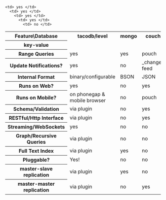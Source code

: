 <table>
<tr>
  <th> Feature\Database</th>

  <th>tacodb/level</th>
    <th>mongo</th>
      <th>couch</th>
        <th>redis</th>
          <th>MySql</th>
</tr>
<tr>
  <th> key-value </th>

    <td> yes </td>
      <td> yes </td>
        <td> yes </td>
          <td> yes </td>
            <td> no </td>
</tr>
<tr>
  <th> Range Queries </th>
    <td> yes </td>
      <td> yes </td>
        <td> pouch </td>
          <td> yes </td>
            <td> yes <td>
</tr>
<tr>
  <th> Update Notifications? </th>
   <td> yes </td>
     <td> no </td>
       <td> _changes feed </td>
         <td> pub/sub </td>
           <td> triggers </td>
</tr>
<tr>
  <th> Internal Format </th>
    <td> binary/configurable </td>
      <td> BSON </td>
        <td> JSON </td>
          <td> binary/text </td>
            <td> typed </td>
</tr>
<tr>
  <th> Runs on Web? </th>
    <td> yes </td>
      <td> no </td>
        <td> yes </td>
          <td> no </td>
            <td> no </td>
</tr>
<tr>
  <th> Runs on Mobile? </th>
    <td> on phonegap & mobile browser </td>
      <td> no </td>
        <td> pouch </td>
          <td> no </td>
            <td> no </td>
</tr>
<tr>
  <th> Schema/Validation </th>
    <td> via plugin </td>
      <td> no </td>
        <td> yes </td>
          <td> no </td>
            <td> yes </td>
</tr>
<tr>
  <th> RESTful/Http Interface </th>
    <td> via plugin </td>
      <td> no </td>
        <td> yes </td>
          <td> no  </td>
            <td> no </td>
</tr>
<tr>
  <th> Streaming/WebSockets </th>
    <td> yes </td>
      <td> no </td>
        <td> no </td>
          <td> no </td>
            <td> no </td>
</tr>
<tr>
  <th> Graph/Recursive Queries </th>
    <td> via plugin </td>
      <td> no </td>
        <td> no </td>
          <td> no </td>
            <td> no </td>
</tr>
<tr>
  <th> Full Text Index </th>
    <td> via plugin </td>
      <td> yes </td>
        <td> no </td>
          <td> no </td>
            <td> yes </td>
</tr>
<tr>
  <th> Pluggable? </th>
    <td> Yes! </td>
      <td> no </td>
        <td> no </td>
          <td> no </td>
            <td> no </td>
</tr>
<tr>
  <th> master-slave replication </th>
    <td> via plugin </td>
      <td> yes </td>
        <td> no </td>
          <td> yes </td>
            <td> yes </td>
</tr>
<tr>
  <th> master-master replication </th>
    <td> via plugin </td>
      <td> no </td>
        <td> yes </td>
          <td> no </td>
            <td> yes </td>
</tr>
</table>

